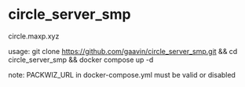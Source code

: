 # circle_server_smp

circle.maxp.xyz

usage: git clone https://github.com/gaavin/circle_server_smp.git && cd circle_server_smp && docker compose up -d

note: PACKWIZ_URL in docker-compose.yml must be valid or disabled
